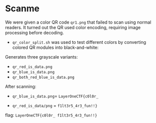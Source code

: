 
# Scanme
We were given a color QR code `qr1.png` that failed to scan using normal readers. It turned out the QR used color encoding, requiring image processing before decoding.


- `qr_color_split.sh` was used to test different colors by converting colored QR modules into black-and-white:

Generates three grayscale variants:
- `qr_red_is_data.png`
- `qr_blue_is_data.png`
- `qr_both_red_blue_is_data.png`

After scanning:
  - `qr_blue_is_data.png`= `LayerOneCTF{c0l0r_`

  - `qr_red_is_data/png` = `f1lt3r5_4r3_fun!!}`
 

 flag: `LayerOneCTF{c0l0r_ f1lt3r5_4r3_fun!!}`



